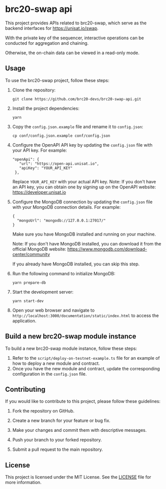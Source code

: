 # brc20-swap api

This project provides APIs related to brc20-swap, which serve as the backend interfaces for https://unisat.io/swap.

With the private key of the sequencer, interactive operations can be conducted for aggregation and chaining.

Otherwise, the on-chain data can be viewed in a read-only mode.

## Usage

To use the brc20-swap project, follow these steps:

1. Clone the repository:

   ```
   git clone https://github.com/brc20-devs/brc20-swap-api.git
   ```

2. Install the project dependencies:

   ```
   yarn
   ```

3. Copy the `config.json.example` file and rename it to `config.json`:

   ```
   cp conf/config.json.example conf/config.json
   ```

4. Configure the OpenAPI API key by updating the `config.json` file with your API key.
   For example:

   ```
   "openApi": {
      "url": "https://open-api.unisat.io",
      "apiKey": "YOUR_API_KEY"
    },
   ```

   Replace `YOUR_API_KEY` with your actual API key.
   Note: If you don't have an API key, you can obtain one by signing up on the OpenAPI website: https://developer.unisat.io

5. Configure the MongoDB connection by updating the `config.json` file with your MongoDB connection details.
   For example:

   ```
   {
     "mongoUrl": "mongodb://127.0.0.1:27017/"
   }
   ```

   Make sure you have MongoDB installed and running on your machine.

   Note: If you don't have MongoDB installed, you can download it from the official MongoDB website: https://www.mongodb.com/download-center/community

   If you already have MongoDB installed, you can skip this step.

6. Run the following command to initialize MongoDB:

   ```
   yarn prepare-db
   ```

7. Start the development server:

   ```
   yarn start-dev
   ```

8. Open your web browser and navigate to `http://localhost:3000/documentation/static/index.html` to access the application.

## Build a new brc20-swap module instance

To build a new brc20-swap module instance, follow these steps:

1. Refer to the `script/deploy-on-testnet-example.ts` file for an example of how to deploy a new module and contract.
2. Once you have the new module and contract, update the corresponding configuration in the `config.json` file.

## Contributing

If you would like to contribute to this project, please follow these guidelines:

1. Fork the repository on GitHub.

2. Create a new branch for your feature or bug fix.

3. Make your changes and commit them with descriptive messages.

4. Push your branch to your forked repository.

5. Submit a pull request to the main repository.

## License

This project is licensed under the MIT License. See the [LICENSE](LICENSE) file for more information.
